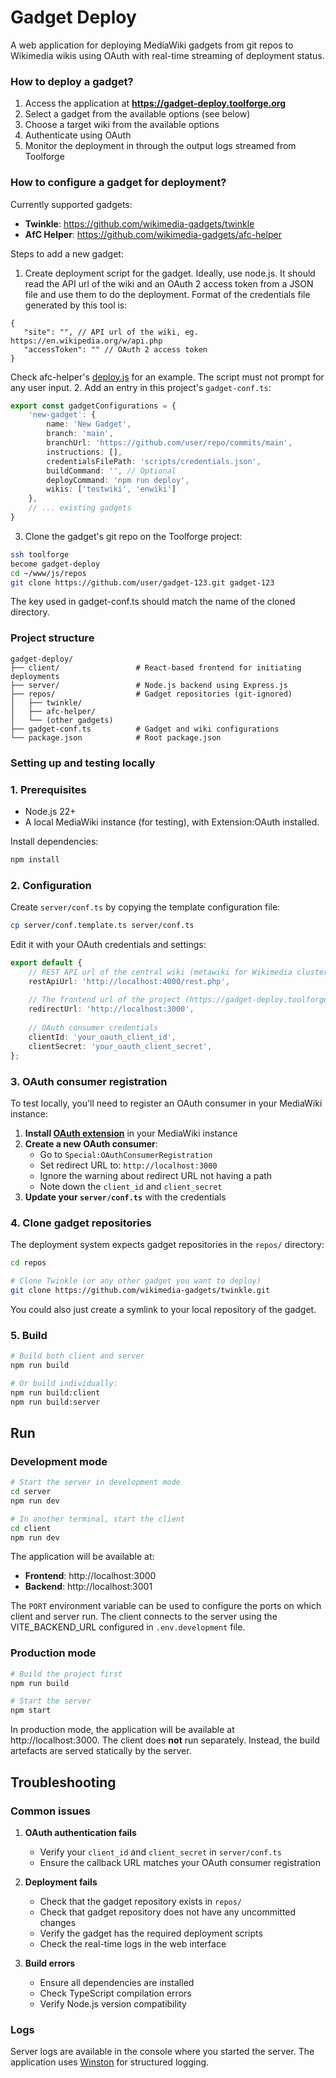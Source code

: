 # Gadget Deploy

A web application for deploying MediaWiki gadgets from git repos to Wikimedia wikis using OAuth with real-time streaming of deployment status.

### How to deploy a gadget?

1. Access the application at **https://gadget-deploy.toolforge.org**
2. Select a gadget from the available options (see below)
3. Choose a target wiki from the available options
4. Authenticate using OAuth
5. Monitor the deployment in through the output logs streamed from Toolforge

### How to configure a gadget for deployment?

Currently supported gadgets:

- **Twinkle**: https://github.com/wikimedia-gadgets/twinkle
- **AfC Helper**: https://github.com/wikimedia-gadgets/afc-helper

Steps to add a new gadget:
1. Create deployment script for the gadget. Ideally, use node.js. It should read the API url of the wiki and an OAuth 2 access token from a JSON file and use them to do the deployment. Format of the credentials file generated by this tool is:
```json5
{
   "site": "", // API url of the wiki, eg. https://en.wikipedia.org/w/api.php
   "accessToken": "" // OAuth 2 access token
}
```
Check afc-helper's [deploy.js](https://github.com/wikimedia-gadgets/afc-helper/blob/deployscript/scripts/deploy.js) for an example. The script must not prompt for any user input.
2. Add an entry in this project's `gadget-conf.ts`:
```typescript
export const gadgetConfigurations = {
    'new-gadget': {
        name: 'New Gadget',
        branch: 'main',
        branchUrl: 'https://github.com/user/repo/commits/main',
        instructions: [],
        credentialsFilePath: 'scripts/credentials.json',
        buildCommand: '', // Optional
        deployCommand: 'npm run deploy',
        wikis: ['testwiki', 'enwiki']
    },
    // ... existing gadgets
}
```
3. Clone the gadget's git repo on the Toolforge project:
```bash
ssh toolforge
become gadget-deploy
cd ~/www/js/repos
git clone https://github.com/user/gadget-123.git gadget-123 
```

The key used in gadget-conf.ts should match the name of the cloned directory.

### Project structure

```
gadget-deploy/
├── client/                 # React-based frontend for initiating deployments
├── server/                 # Node.js backend using Express.js
├── repos/                  # Gadget repositories (git-ignored)
│   ├── twinkle/
│   ├── afc-helper/
│   └── (other gadgets) 
├── gadget-conf.ts          # Gadget and wiki configurations
└── package.json            # Root package.json
```

### Setting up and testing locally 

### 1. Prerequisites

- Node.js 22+
- A local MediaWiki instance (for testing), with Extension:OAuth installed.

Install dependencies:

```bash
npm install
```

### 2. Configuration

Create `server/conf.ts` by copying the template configuration file:

```bash
cp server/conf.template.ts server/conf.ts
```

Edit it with your OAuth credentials and settings:

```typescript
export default {
    // REST API url of the central wiki (metawiki for Wikimedia cluster)
    restApiUrl: 'http://localhost:4000/rest.php',
   
    // The frontend url of the project (https://gadget-deploy.toolforge.org in production)
    redirectUrl: 'http://localhost:3000',
    
    // OAuth consumer credentials 
    clientId: 'your_oauth_client_id',
    clientSecret: 'your_oauth_client_secret',
};
```

### 3. OAuth consumer registration

To test locally, you'll need to register an OAuth consumer in your MediaWiki instance:

1. **Install [OAuth extension](https://www.mediawiki.org/wiki/Extension:OAuth)** in your MediaWiki instance
2. **Create a new OAuth consumer**:
   - Go to `Special:OAuthConsumerRegistration`
   - Set redirect URL to: `http://localhost:3000`
   - Ignore the warning about redirect URL not having a path 
   - Note down the `client_id` and `client_secret`
3. **Update your `server/conf.ts`** with the credentials

### 4. Clone gadget repositories

The deployment system expects gadget repositories in the `repos/` directory:

```bash
cd repos

# Clone Twinkle (or any other gadget you want to deploy)
git clone https://github.com/wikimedia-gadgets/twinkle.git
```

You could also just create a symlink to your local repository of the gadget.

### 5. Build

```bash
# Build both client and server
npm run build

# Or build individually:
npm run build:client
npm run build:server
```

## Run

### Development mode

```bash
# Start the server in development mode
cd server
npm run dev

# In another terminal, start the client
cd client
npm run dev
```

The application will be available at:
- **Frontend**: http://localhost:3000
- **Backend**: http://localhost:3001

The `PORT` environment variable can be used to configure the ports on which client and server run. The client connects to the server using the VITE_BACKEND_URL configured in `.env.development` file.

### Production mode

```bash
# Build the project first
npm run build

# Start the server
npm start
```

In production mode, the application will be available at http://localhost:3000. The client does **not** run separately. Instead, the build artefacts are served statically by the server.

## Troubleshooting

### Common issues

1. **OAuth authentication fails**
   - Verify your `client_id` and `client_secret` in `server/conf.ts`
   - Ensure the callback URL matches your OAuth consumer registration

2. **Deployment fails**
   - Check that the gadget repository exists in `repos/`
   - Check that gadget repository does not have any uncommitted changes
   - Verify the gadget has the required deployment scripts
   - Check the real-time logs in the web interface

3. **Build errors**
   - Ensure all dependencies are installed
   - Check TypeScript compilation errors
   - Verify Node.js version compatibility

### Logs

Server logs are available in the console where you started the server. The application uses [Winston](https://npmjs.com/package/winston) for structured logging.
